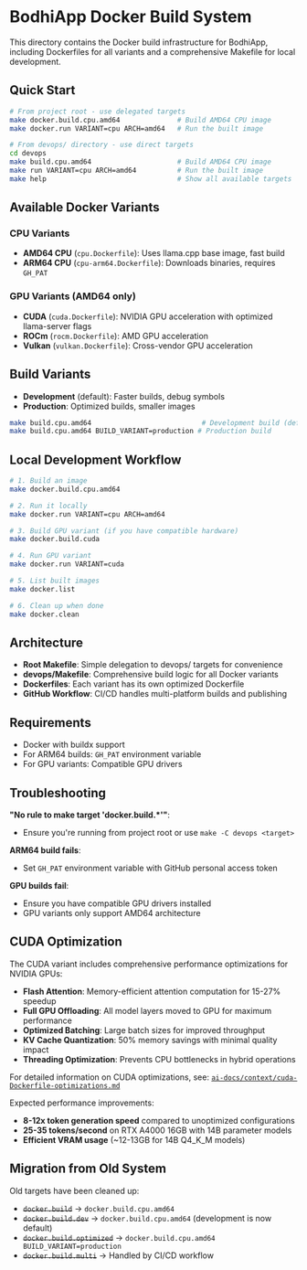 # BodhiApp Docker Build System

This directory contains the Docker build infrastructure for BodhiApp, including Dockerfiles for all variants and a comprehensive Makefile for local development.

## Quick Start

```bash
# From project root - use delegated targets
make docker.build.cpu.amd64              # Build AMD64 CPU image
make docker.run VARIANT=cpu ARCH=amd64   # Run the built image

# From devops/ directory - use direct targets  
cd devops
make build.cpu.amd64                     # Build AMD64 CPU image
make run VARIANT=cpu ARCH=amd64          # Run the built image
make help                                # Show all available targets
```

## Available Docker Variants

### CPU Variants
- **AMD64 CPU** (`cpu.Dockerfile`): Uses llama.cpp base image, fast build
- **ARM64 CPU** (`cpu-arm64.Dockerfile`): Downloads binaries, requires `GH_PAT`

### GPU Variants (AMD64 only)
- **CUDA** (`cuda.Dockerfile`): NVIDIA GPU acceleration with optimized llama-server flags
- **ROCm** (`rocm.Dockerfile`): AMD GPU acceleration  
- **Vulkan** (`vulkan.Dockerfile`): Cross-vendor GPU acceleration

## Build Variants

- **Development** (default): Faster builds, debug symbols
- **Production**: Optimized builds, smaller images

```bash
make build.cpu.amd64                           # Development build (default)
make build.cpu.amd64 BUILD_VARIANT=production # Production build
```

## Local Development Workflow

```bash
# 1. Build an image
make docker.build.cpu.amd64

# 2. Run it locally
make docker.run VARIANT=cpu ARCH=amd64

# 3. Build GPU variant (if you have compatible hardware)
make docker.build.cuda

# 4. Run GPU variant
make docker.run VARIANT=cuda

# 5. List built images
make docker.list

# 6. Clean up when done
make docker.clean
```

## Architecture

- **Root Makefile**: Simple delegation to devops/ targets for convenience
- **devops/Makefile**: Comprehensive build logic for all Docker variants
- **Dockerfiles**: Each variant has its own optimized Dockerfile
- **GitHub Workflow**: CI/CD handles multi-platform builds and publishing

## Requirements

- Docker with buildx support
- For ARM64 builds: `GH_PAT` environment variable
- For GPU variants: Compatible GPU drivers

## Troubleshooting

**"No rule to make target 'docker.build.*'"**: 
- Ensure you're running from project root or use `make -C devops <target>`

**ARM64 build fails**:
- Set `GH_PAT` environment variable with GitHub personal access token

**GPU builds fail**:
- Ensure you have compatible GPU drivers installed
- GPU variants only support AMD64 architecture

## CUDA Optimization

The CUDA variant includes comprehensive performance optimizations for NVIDIA GPUs:

- **Flash Attention**: Memory-efficient attention computation for 15-27% speedup
- **Full GPU Offloading**: All model layers moved to GPU for maximum performance
- **Optimized Batching**: Large batch sizes for improved throughput
- **KV Cache Quantization**: 50% memory savings with minimal quality impact
- **Threading Optimization**: Prevents CPU bottlenecks in hybrid operations

For detailed information on CUDA optimizations, see: [`ai-docs/context/cuda-Dockerfile-optimizations.md`](../ai-docs/context/cuda-Dockerfile-optimizations.md)

Expected performance improvements:
- **8-12x token generation speed** compared to unoptimized configurations
- **25-35 tokens/second** on RTX A4000 16GB with 14B parameter models
- **Efficient VRAM usage** (~12-13GB for 14B Q4_K_M models)

## Migration from Old System

Old targets have been cleaned up:
- ~~`docker.build`~~ → `docker.build.cpu.amd64`
- ~~`docker.build.dev`~~ → `docker.build.cpu.amd64` (development is now default)
- ~~`docker.build.optimized`~~ → `docker.build.cpu.amd64 BUILD_VARIANT=production`
- ~~`docker.build.multi`~~ → Handled by CI/CD workflow